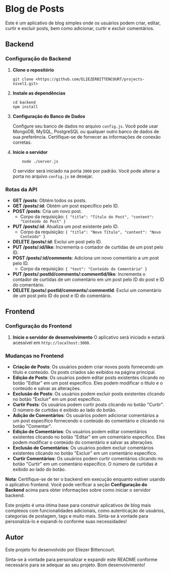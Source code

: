 # Blog de Posts

Este é um aplicativo de blog simples onde os usuários podem criar, editar, curtir e excluir posts, bem como adicionar, curtir e excluir comentários.

## Backend

### Configuração do Backend

1. **Clone o repositório**

   ```shell
   git clone <https://github.com/ELIEZERBITTENCOURT/projects-nivel1.git>
   ```

2. **Instale as dependências**

   ```shell
   cd backend
   npm install
   ```

3. **Configuração do Banco de Dados**

   Configure seu banco de dados no arquivo `config.js`. Você pode usar MongoDB, MySQL, PostgreSQL ou qualquer outro banco de dados de sua preferência. Certifique-se de fornecer as informações de conexão corretas.

4. **Inicie o servidor**

    ```shell
        node ./server.js
    ```

   O servidor será iniciado na porta `3000` por padrão. Você pode alterar a porta no arquivo `config.js` se desejar.

### Rotas da API

- **GET /posts**: Obtém todos os posts.
- **GET /posts/:id**: Obtém um post específico pelo ID.
- **POST /posts**: Cria um novo post.
  - Corpo da requisição: `{ "title": "Título do Post", "content": "Conteúdo do Post" }`
- **PUT /posts/:id**: Atualiza um post existente pelo ID.
  - Corpo da requisição: `{ "title": "Novo Título", "content": "Novo Conteúdo" }`
- **DELETE /posts/:id**: Exclui um post pelo ID.
- **PUT /posts/:id/like**: Incrementa o contador de curtidas de um post pelo ID.
- **POST /posts/:id/comments**: Adiciona um novo comentário a um post pelo ID.
  - Corpo da requisição: `{ "text": "Conteúdo do Comentário" }`
- **PUT /posts/:postId/comments/:commentId/like**: Incrementa o contador de curtidas de um comentário em um post pelo ID do post e ID do comentário.
- **DELETE /posts/:postId/comments/:commentId**: Exclui um comentário de um post pelo ID do post e ID do comentário.

## Frontend

### Configuração do Frontend

1. **Inicie o servidor de desenvolvimento**
   O aplicativo será iniciado e estará acessível em `http://localhost:3000`.

### Mudanças no Frontend

- **Criação de Posts**: Os usuários podem criar novos posts fornecendo um título e conteúdo. Os posts criados são exibidos na página principal.
- **Edição de Posts**: Os usuários podem editar posts existentes clicando no botão "Editar" em um post específico. Eles podem modificar o título e o conteúdo e salvar as alterações.
- **Exclusão de Posts**: Os usuários podem excluir posts existentes clicando no botão "Excluir" em um post específico.
- **Curtir Posts**: Os usuários podem curtir posts clicando no botão "Curtir". O número de curtidas é exibido ao lado do botão.
- **Adição de Comentários**: Os usuários podem adicionar comentários a um post específico fornecendo o conteúdo do comentário e clicando no botão "Comentar".
- **Edição de Comentários**: Os usuários podem editar comentários existentes clicando no botão "Editar" em um comentário específico. Eles podem modificar o conteúdo do comentário e salvar as alterações.
- **Exclusão de Comentários**: Os usuários podem excluir comentários existentes clicando no botão "Excluir" em um comentário específico.
- **Curtir Comentários**: Os usuários podem curtir comentários clicando no botão "Curtir" em um comentário específico. O número de curtidas é exibido ao lado do botão.

**Nota**: Certifique-se de ter o backend em execução enquanto estiver usando o aplicativo frontend. Você pode verificar a seção **Configuração do Backend** acima para obter informações sobre como iniciar o servidor backend.

Este projeto é uma ótima base para construir aplicativos de blog mais complexos com funcionalidades adicionais, como autenticação de usuários, categorias de postagem, tags e muito mais. Sinta-se à vontade para personalizá-lo e expandi-lo conforme suas necessidades!

## Autor

Este projeto foi desenvolvido por Eliezer Bittencourt.

Sinta-se à vontade para personalizar e expandir este README conforme necessário para se adequar ao seu projeto. Bom desenvolvimento!
